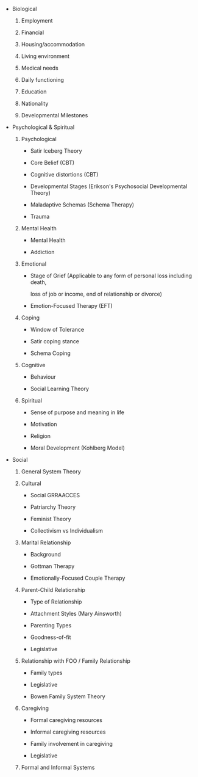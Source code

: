 - Biological

  1. Employment

  1. Financial

  1. Housing/accommodation

  1. Living environment

  1. Medical needs

  1. Daily functioning 

  1. Education

  1. Nationality 

  1. Developmental Milestones

- Psychological & Spiritual

  1. Psychological

     - Satir lceberg Theory

     - Core Belief (CBT)

     - Cognitive distortions (CBT)

     - Developmental Stages (Erikson's Psychosocial Developmental Theory)

     - Maladaptive Schemas (Schema Therapy)

     - Trauma

  2. Mental Health

     - Mental Health

     - Addiction

  3. Emotional

     - Stage of Grief (Applicable to any form of personal loss including death, 

       loss of job or income, end of relationship or divorce)

     - Emotion-Focused Therapy (EFT)

  4. Coping

     - Window of Tolerance

     - Satir coping stance

     - Schema Coping

  5. Cognitive

     - Behaviour

     - Social Learning Theory

  6. Spiritual

     - Sense of purpose and meaning in life

     - Motivation

     - Religion

     - Moral Development (Kohlberg Model)

- Social

  1. General System Theory 

  2. Cultural

     - Social GRRAACCES

     - Patriarchy Theory

     - Feminist Theory

     - Collectivism vs Individualism

  3. Marital Relationship

     - Background

     - Gottman Therapy

     - Emotionally-Focused Couple Therapy

  4. Parent-Child Relationship

     - Type of Relationship

     - Attachment Styles (Mary Ainsworth)

     - Parenting Types

     - Goodness-of-fit

     - Legislative

  5. Relationship with FOO / Family Relationship

     - Family types

     - Legislative

     - Bowen Family System Theory

  6. Caregiving 

     - Formal caregiving resources

     - Informal caregiving resources

     - Family involvement in caregiving

     - Legislative

  7. Formal and Informal Systems